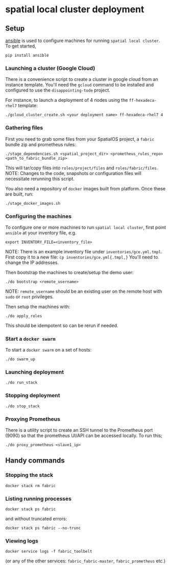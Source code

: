 # spatial local cluster deployment
## Setup
[ansible](https://www.ansible.com/) is used to configure machines for running `spatial local cluster`. To get started,

```
pip install ansible
```

### Launching a cluster (Google Cloud)
There is a convenience script to create a cluster in google cloud from an instance template. You'll need the `gcloud` command to be installed and configured to use the `disappointing-tode` project.

For instance, to launch a deployment of 4 nodes using the `ff-hexadeca-rhel7` template:
```
./gcloud_cluster_create.sh <your deployment name> ff-hexadeca-rhel7 4
```

### Gathering files
First you need to grab some files from your SpatialOS project, a `fabric` bundle zip and prometheus rules:

```
./stage_dependencies.sh <spatial_project_dir> <prometheus_rules_repo> <path_to_fabric_bundle_zip>
```

This will tar/copy files into `roles/project/files` and `roles/fabric/files`. NOTE: Changes to the code, snapshots or configuration files will necessitate rerunning this script.

You also need a repository of `docker` images built from platform. Once these are built, run:

```
./stage_docker_images.sh
```

### Configuring the machines
To configure one or more machines to run `spatial local cluster`, first point `ansible` at your inventory file, e.g.
```
export INVENTORY_FILE=<inventory_file>
```

NOTE: There is an example inventory file under `inventories/gce.yml.tmpl`. First copy it to a new file: `cp inventories/gce.yml{.tmpl,}` You'll need to change the IP addresses.

Then bootstrap the machines to create/setup the demo user:
```
./do bootstrap <remote_username>
```

NOTE: `remote_username` should be an existing user on the remote host with `sudo` or `root` privileges.

Then setup the machines with:
```
./do apply_roles
```

This should be idempotent so can be rerun if needed.

### Start a `docker swarm`
To start a `docker swarm` on a set of hosts:

```
./do swarm_up
```

### Launching deployment
```
./do run_stack
```

### Stopping deployment
```
./do stop_stack
```

### Proxying Prometheus
There is a utility script to create an SSH tunnel to the Prometheus port (9090) so that the prometheus UI/API can be accessed locally. To run this;

```
./do proxy_prometheus <slave1_ip>
```

## Handy commands
### Stopping the stack

```
docker stack rm fabric
```

### Listing running processes

```
docker stack ps fabric
```

and without truncated errors:

```
docker stack ps fabric --no-trunc
```

### Viewing logs

```
docker service logs -f fabric_toolbelt
```

(or any of the other services: `fabric_fabric-master`, `fabric_prometheus` etc.)
